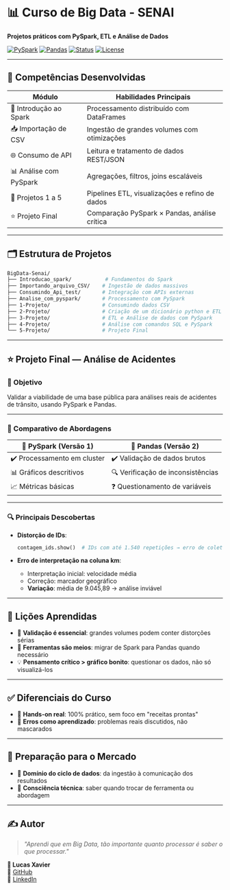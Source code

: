 # 📊 Curso de Big Data - SENAI  
**Projetos práticos com PySpark, ETL e Análise de Dados**

[![PySpark](https://img.shields.io/badge/Big%20Data-PySpark-blue?logo=apache-spark&logoColor=white)](https://spark.apache.org/)
[![Pandas](https://img.shields.io/badge/Análise-Pandas-yellow?logo=pandas)](https://pandas.pydata.org/)
[![Status](https://img.shields.io/badge/Projetos-Concluídos-brightgreen)]()
[![License](https://img.shields.io/badge/Licença-MIT-lightgrey)]()

---

## 🧠 Competências Desenvolvidas  

| Módulo                | Habilidades Principais                              |
|-----------------------|-----------------------------------------------------|
| 🔹 Introdução ao Spark| Processamento distribuído com DataFrames            |
| 📥 Importação de CSV  | Ingestão de grandes volumes com otimizações         |
| 🌐 Consumo de API     | Leitura e tratamento de dados REST/JSON             |
| 📊 Análise com PySpark| Agregações, filtros, joins escaláveis               |
| 🧪 Projetos 1 a 5     | Pipelines ETL, visualizações e refino de dados      |
| ⭐ Projeto Final       | Comparação PySpark × Pandas, análise crítica        |

---

## 🗂️ Estrutura de Projetos  

```bash
BigData-Senai/
├── Introducao_spark/           # Fundamentos do Spark
├── Importando_arquivo_CSV/    # Ingestão de dados massivos
├── Consumindo_Api_test/       # Integração com APIs externas
├── Analise_com_pyspark/       # Processamento com PySpark
├── 1-Projeto/                 # Consumindo dados CSV
├── 2-Projeto/                 # Criação de um dicionário python e ETL
├── 3-Projeto/                 # ETL e Análise de dados com PySpark
├── 4-Projeto/                 # Análise com comandos SQL e PySpark
└── 5-Projeto/                 # Projeto Final
```

---

## ⭐ Projeto Final — Análise de Acidentes

### 📌 Objetivo  
Validar a viabilidade de uma base pública para análises reais de acidentes de trânsito, usando PySpark e Pandas.

---

### 🔄 Comparativo de Abordagens

| 🧪 PySpark (Versão 1)         | 🐼 Pandas (Versão 2)               |
|------------------------------|------------------------------------|
| ✔️ Processamento em cluster   | ✔️ Validação de dados brutos        |
| 📊 Gráficos descritivos       | 🔍 Verificação de inconsistências   |
| 📈 Métricas básicas           | ❓ Questionamento de variáveis       |

---

### 🔍 Principais Descobertas

- **Distorção de IDs**:
  ```python
  contagem_ids.show()  # IDs com até 1.540 repetições → erro de coleta
  ```

- **Erro de interpretação na coluna km**:
  - Interpretação inicial: velocidade média  
  - Correção: marcador geográfico  
  - **Variação**: média de 9.045,89 → análise inviável  

---

## 💬 Lições Aprendidas

- 🔧 **Validação é essencial**: grandes volumes podem conter distorções sérias  
- 🔄 **Ferramentas são meios**: migrar de Spark para Pandas quando necessário  
- 💡 **Pensamento crítico > gráfico bonito**: questionar os dados, não só visualizá-los  

---

## ✅ Diferenciais do Curso

- 🔁 **Hands-on real**: 100% prático, sem foco em "receitas prontas"  
- 🧭 **Erros como aprendizado**: problemas reais discutidos, não mascarados  

---

## 🧭 Preparação para o Mercado

- 🧩 **Domínio do ciclo de dados**: da ingestão à comunicação dos resultados  
- 🧠 **Consciência técnica**: saber quando trocar de ferramenta ou abordagem  

---

## ✍️ Autor

> _"Aprendi que em Big Data, tão importante quanto processar é saber o que processar."_

**👤 Lucas Xavier**  
📎 [GitHub](https://github.com/lucas-xavi)  
🔗 [LinkedIn](https://www.linkedin.com/in/lucasxavier7)
